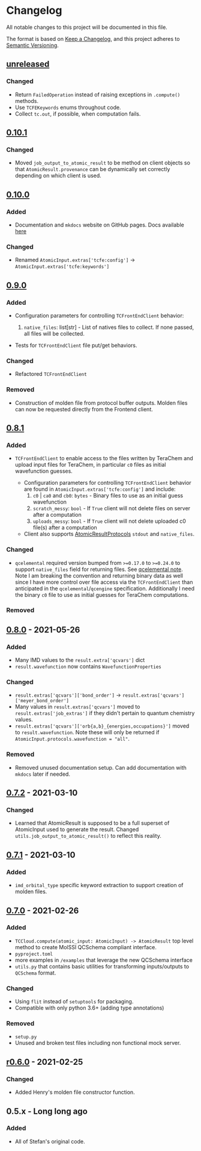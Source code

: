 # Changelog

All notable changes to this project will be documented in this file.

The format is based on [Keep a Changelog](https://keepachangelog.com/en/1.0.0/), and this project adheres to [Semantic Versioning](https://semver.org/spec/v2.0.0.html).

## [unreleased]

### Changed

- Return `FailedOperation` instead of raising exceptions in `.compute()` methods.
- Use `TCFEKeywords` enums throughout code.
- Collect `tc.out`, if possible, when computation fails.

## [0.10.1]

### Changed

- Moved `job_output_to_atomic_result` to be method on client objects so that `AtomicResult.provenance` can be dynamically set correctly depending on which client is used.

## [0.10.0]

### Added

- Documentation and `mkdocs` website on GitHub pages. Docs available [here](https://mtzgroup.github.io/tcpb-client/)

### Changed

- Renamed `AtomicInput.extras['tcfe:config']` -> `AtomicInput.extras['tcfe:keywords']`

## [0.9.0]

### Added

- Configuration parameters for controlling `TCFrontEndClient` behavior:

  1. `native_files`: list[str] - List of natives files to collect. If none passed, all files will be collected.

- Tests for `TCFrontEndClient` file put/get behaviors.

### Changed

- Refactored `TCFrontEndClient`

### Removed

- Construction of molden file from protocol buffer outputs. Molden files can now be requested directly from the Frontend client.

## [0.8.1]

### Added

- `TCFrontEndClient` to enable access to the files written by TeraChem and upload input files for TeraChem, in particular `c0` files as initial wavefunction guesses.

  - Configuration parameters for controlling `TCFrontEndClient` behavior are
    found in `AtomicInput.extras['tcfe:config']` and include:
    1. `c0` | `ca0` and `cb0`: `bytes` - Binary files to use as an initial guess
       wavefunction
    2. `scratch_messy`: `bool` - If `True` client will not delete files on server
       after a computation
    3. `uploads_messy`: `bool` - If `True` client will not delete uploaded c0
       file(s) after a computation
  - Client also supports [AtomicResultProtocols](https://github.com/MolSSI/QCElemental/blob/cabec4a7d1095b656320f2c842f0e132149e4bd1/qcelemental/models/results.py#L538) `stdout` and `native_files`.

### Changed

- `qcelemental` required version bumped from `>=0.17.0` to `>=0.24.0` to support `native_files` field for returning files. See [qcelemental note](https://github.com/MolSSI/QCElemental/blob/cabec4a7d1095b656320f2c842f0e132149e4bd1/docs/source/changelog.rst#0240--2021-11-18). Note I am breaking the convention and returning binary data as well since I have more control over file access via the `TCFrontEndClient` than anticipated in the `qcelemental`/`qcengine` specification. Additionally I need the binary `c0` file to use as initial guesses for TeraChem computations.

### Removed

## [0.8.0] - 2021-05-26

### Added

- Many IMD values to the `result.extra['qcvars']` dict
- `result.wavefunction` now contains `WavefunctionProperties`

### Changed

- `result.extras['qcvars']['bond_order']` -> `result.extras['qcvars']['meyer_bond_order']`
- Many values in `result.extras['qcvars']` moved to `result.extras['job_extras']` if they didn't pertain to quantum chemistry values.
- `result.extras['qcvars']['orb{a,b}_{energies,occupations}']` moved to `result.wavefunction`. Note these will only be returned if `AtomicInput.protocols.wavefunction = "all"`.

### Removed

- Removed unused documentation setup. Can add documentation with `mkdocs` later if needed.

## [0.7.2] - 2021-03-10

### Changed

- Learned that AtomicResult is supposed to be a full superset of AtomicInput used to generate the result. Changed `utils.job_output_to_atomic_result()` to reflect this reality.

## [0.7.1] - 2021-03-10

### Added

- `imd_orbital_type` specific keyword extraction to support creation of molden files.

## [0.7.0] - 2021-02-26

### Added

- `TCCloud.compute(atomic_input: AtomicInput) -> AtomicResult` top level method to create MolSSI QCSchema compliant interface.
- `pyproject.toml`
- more examples in `/examples` that leverage the new QCSchema interface
- `utils.py` that contains basic utilities for transforming inputs/outputs to `QCSchema` format.

### Changed

- Using `flit` instead of `setuptools` for packaging.
- Compatible with only python 3.6+ (adding type annotations)

### Removed

- `setup.py`
- Unused and broken test files including non functional mock server.

## [r0.6.0] - 2021-02-25

### Changed

- Added Henry's molden file constructor function.

## 0.5.x - Long long ago

### Added

- All of Stefan's original code.

[unreleased]: https://github.com/mtzgroup/tcpb-client/compare/0.10.1...HEAD
[0.10.1]: https://github.com/mtzgroup/tcpb-client/releases/tag/0.10.1
[0.10.0]: https://github.com/mtzgroup/tcpb-client/releases/tag/0.10.0
[0.9.0]: https://github.com/mtzgroup/tcpb-client/releases/tag/0.9.0
[0.8.1]: https://github.com/mtzgroup/tcpb-client/releases/tag/0.8.1
[0.8.0]: https://github.com/mtzgroup/tcpb-client/releases/tag/0.8.0
[0.7.2]: https://github.com/mtzgroup/tcpb-client/releases/tag/0.7.2
[0.7.1]: https://github.com/mtzgroup/tcpb-client/releases/tag/0.7.1
[0.7.0]: https://github.com/mtzgroup/tcpb-client/releases/tag/0.7.0
[r0.6.0]: https://github.com/mtzgroup/tcpb-client/releases/tag/r0.6.0
[r0.5.3]: https://github.com/mtzgroup/tcpb-client/releases/tag/r0.5.3
[r0.5.2]: https://github.com/mtzgroup/tcpb-client/releases/tag/r0.5.2
[r0.5.1]: https://github.com/mtzgroup/tcpb-client/releases/tag/r0.5.1
[r0.5.0]: https://github.com/mtzgroup/tcpb-client/releases/tag/r0.5.0
[r0.4.1]: https://github.com/mtzgroup/tcpb-client/releases/tag/r0.4.1
[r0.4.0]: https://github.com/mtzgroup/tcpb-client/releases/tag/r0.4.0
[r0.3.0]: https://github.com/mtzgroup/tcpb-client/releases/tag/r0.3.0
[r0.2.0]: https://github.com/mtzgroup/tcpb-client/releases/tag/r0.2.0

